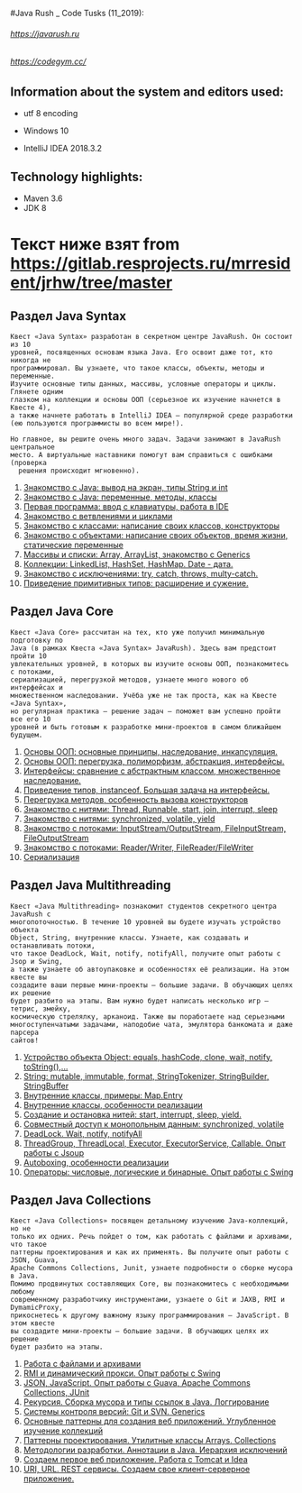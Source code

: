 #Java Rush _ Code Tusks (11_2019): 
###### https://javarush.ru 
###### https://codegym.cc/

## Information about the system and editors used:

- utf 8 encoding

- Windows 10

- IntelliJ IDEA 2018.3.2


## Technology highlights:

- Maven 3.6
- JDK 8


# Текст ниже взят from https://gitlab.resprojects.ru/mrresident/jrhw/tree/master
## Раздел Java Syntax

```
Квест «Java Syntax» разработан в секретном центре JavaRush. Он состоит из 10
уровней, посвященных основам языка Java. Его освоит даже тот, кто никогда не
программировал. Вы узнаете, что такое классы, объекты, методы и переменные.
Изучите основные типы данных, массивы, условные операторы и циклы. Глянете одним
глазком на коллекции и основы ООП (серьезное их изучение начнется в Квесте 4),
а также начнете работать в IntelliJ IDEA — популярной среде разработки
(ею пользуются программисты во всем мире!).

Но главное, вы решите очень много задач. Задачи занимают в JavaRush центральное
место. А виртуальные наставники помогут вам справиться с ошибками (проверка
  решения происходит мгновенно).
```

1. [Знакомство с Java: вывод на экран, типы String и int](http://info.javarush.ru/JavaRush_lectures_discussion/2013/05/20/lecture-1.html)
2. [Знакомство с Java: переменные, методы, классы](http://info.javarush.ru/JavaRush_lectures_discussion/2013/05/20/lecture-2.html)
3. [Первая программа: ввод с клавиатуры, работа в IDE](http://info.javarush.ru/JavaRush_lectures_discussion/2013/05/20/lecture-3.html)
4. [Знакомство с ветвлениями и циклами](http://info.javarush.ru/JavaRush_lectures_discussion/2013/05/20/lecture-4.html)
5. [Знакомство с классами: написание своих классов, конструкторы](http://info.javarush.ru/JavaRush_lectures_discussion/2013/05/20/lecture-5.html)
6. [Знакомство с объектами: написание своих объектов, время жизни, статические переменные](http://info.javarush.ru/JavaRush_lectures_discussion/2013/05/20/lecture-6.html)
7. [Массивы и списки: Array, ArrayList, знакомство с Generics](http://info.javarush.ru/JavaRush_lectures_discussion/2013/05/20/lecture-7.html)
8. [Коллекции: LinkedList, HashSet, HashMap. Date - дата.](http://info.javarush.ru/JavaRush_lectures_discussion/2013/06/12/lecture-8.html)
9. [Знакомство с исключениями: try, catch, throws, multy-catch.](http://info.javarush.ru/JavaRush_lectures_discussion/2013/06/12/lecture-9.html)
10. [Приведение примитивных типов: расширение и сужение.](http://info.javarush.ru/JavaRush_lectures_discussion/2013/06/18/lecture-10.html)

## Раздел Java Core

```
Квест «Java Core» рассчитан на тех, кто уже получил минимальную подготовку по
Java (в рамках Квеста «Java Syntax» JavaRush). Здесь вам предстоит пройти 10
увлекательных уровней, в которых вы изучите основы ООП, познакомитесь с потоками,  
сериализацией, перегрузкой методов, узнаете много нового об интерфейсах и
множественном наследовании. Учёба уже не так проста, как на Квесте «Java Syntax»,
но регулярная практика — решение задач — поможет вам успешно пройти все его 10
уровней и быть готовым к разработке мини-проектов в самом ближайшем будущем.
```

1. [Основы ООП: основные принципы, наследование, инкапсуляция.](http://info.javarush.ru/JavaRush_lectures_discussion/2013/07/29/lecture-11.html)
2. [Основы ООП: перегрузка, полиморфизм, абстракция, интерфейсы.](http://info.javarush.ru/JavaRush_lectures_discussion/2013/07/29/lecture-12.html)
3. [Интерфейсы: сравнение с абстрактным классом, множественное наследование.](http://info.javarush.ru/JavaRush_lectures_discussion/2013/07/29/lecture-13.html)
4. [Приведение типов, instanceof. Большая задача на интерфейсы.](http://info.javarush.ru/JavaRush_lectures_discussion/2013/07/29/lecture-14.html)
5. [Перегрузка методов, особенность вызова конструкторов](http://info.javarush.ru/JavaRush_lectures_discussion/2013/07/29/lecture-15.html)
6. [Знакомство с нитями: Thread, Runnable, start, join, interrupt, sleep](http://info.javarush.ru/JavaRush_lectures_discussion/2013/07/29/lecture-16.html)
7. [Знакомство с нитями: synchronized, volatile, yield](http://info.javarush.ru/JavaRush_lectures_discussion/2013/07/29/lecture-17.html)
8. [Знакомство с потоками: InputStream/OutputStream, FileInputStream, FileOutputStream](http://info.javarush.ru/JavaRush_lectures_discussion/2013/07/29/lecture-18.html)
9. [Знакомство с потоками: Reader/Writer, FileReader/FileWriter](http://info.javarush.ru/JavaRush_lectures_discussion/2013/07/29/lecture-19.html)
10. [Сериализация](http://info.javarush.ru/JavaRush_lectures_discussion/2013/07/29/lecture-20.html)

## Раздел Java Multithreading

```
Квест «Java Multithreading» познакомит студентов секретного центра JavaRush с
многопоточностью. В течение 10 уровней вы будете изучать устройство объекта
Object, String, внутренние классы. Узнаете, как создавать и останавливать потоки,
что такое DeadLock, Wait, notify, notifyAll, получите опыт работы с Jsop и Swing,
а также узнаете об автоупаковке и особенностях её реализации. На этом квесте вы
создадите ваши первые мини-проекты — большие задачи. В обучающих целях их решение
будет разбито на этапы. Вам нужно будет написать несколько игр — тетрис, змейку,
космическую стрелялку, арканоид. Также вы поработаете над серьезными
многоступенчатыми задачами, наподобие чата, эмулятора банкомата и даже парсера
сайтов!
```

1. [Устройство объекта Object: equals, hashCode, clone, wait, notify, toString(),...](http://info.javarush.ru/JavaRush_lectures_discussion/2013/10/20/%D0%9B%D0%B5%D0%BA%D1%86%D0%B8%D1%8F-21.html)
2. [String: mutable, immutable, format, StringTokenizer, StringBuilder, StringBuffer](http://info.javarush.ru/JavaRush_lectures_discussion/2013/10/20/%D0%9B%D0%B5%D0%BA%D1%86%D0%B8%D1%8F-22.html)
3. [Внутренние классы, примеры: Map.Entry](http://info.javarush.ru/JavaRush_lectures_discussion/2013/10/20/%D0%9B%D0%B5%D0%BA%D1%86%D0%B8%D1%8F-23.html)
4. [Внутренние классы, особенности реализации](http://info.javarush.ru/JavaRush_lectures_discussion/2013/10/20/%D0%9B%D0%B5%D0%BA%D1%86%D0%B8%D1%8F-24.html)
5. [Создание и остановка нитей: start, interrupt, sleep, yield.](http://info.javarush.ru/JavaRush_lectures_discussion/2013/10/20/%D0%9B%D0%B5%D0%BA%D1%86%D0%B8%D1%8F-25.html)
6. [Совместный доступ к монопольным данным: synchronized, volatile](http://info.javarush.ru/JavaRush_lectures_discussion/2013/10/20/%D0%9B%D0%B5%D0%BA%D1%86%D0%B8%D1%8F-26.html)
7. [DeadLock. Wait, notify, notifyAll](http://info.javarush.ru/JavaRush_lectures_discussion/2013/10/20/%D0%9B%D0%B5%D0%BA%D1%86%D0%B8%D1%8F-27.html)
8. [ThreadGroup, ThreadLocal, Executor, ExecutorService, Callable. Опыт работы с Jsoup](http://info.javarush.ru/JavaRush_lectures_discussion/2013/10/20/%D0%9B%D0%B5%D0%BA%D1%86%D0%B8%D1%8F-28.html)
9. [Autoboxing, особенности реализации](http://info.javarush.ru/JavaRush_lectures_discussion/2013/10/20/%D0%9B%D0%B5%D0%BA%D1%86%D0%B8%D1%8F-29.html)
10. [Операторы: числовые, логические и бинарные. Опыт работы с Swing](http://info.javarush.ru/JavaRush_lectures_discussion/2013/10/20/%D0%9B%D0%B5%D0%BA%D1%86%D0%B8%D1%8F-30.html)

## Раздел Java Collections

```
Квест «Java Collections» посвящен детальному изучению Java-коллекций, но не
только их одних. Речь пойдет о том, как работать с файлами и архивами, что такое
паттерны проектирования и как их применять. Вы получите опыт работы с JSON, Guava,
Apache Commons Collections, Junit, узнаете подробности о сборке мусора в Java.
Помимо продвинутых составляющих Core, вы познакомитесь с необходимыми любому 
современному разработчику инструментами, узнаете о Git и JAXB, RMI и DymamicProxy,
прикоснетесь к другому важному языку программирования — JavaScript. В этом квесте
вы создадите мини-проекты — большие задачи. В обучающих целях их решение
будет разбито на этапы.
```

1. [Работа с файлами и архивами](http://info.javarush.ru/JavaRush_lectures_discussion/2014/03/25/%D0%9B%D0%B5%D0%BA%D1%86%D0%B8%D1%8F-31.html)
2. [RMI и динамический прокси. Опыт работы с Swing](http://info.javarush.ru/JavaRush_lectures_discussion/2014/03/25/%D0%9B%D0%B5%D0%BA%D1%86%D0%B8%D1%8F-32.html)
3. [JSON, JavaScript. Опыт работы с Guava, Apache Commons Collections, JUnit](http://info.javarush.ru/JavaRush_lectures_discussion/2014/03/25/%D0%9B%D0%B5%D0%BA%D1%86%D0%B8%D1%8F-33.html)
4. [Рекурсия. Сборка мусора и типы ссылок в Java. Логгирование](http://info.javarush.ru/JavaRush_lectures_discussion/2014/03/25/%D0%9B%D0%B5%D0%BA%D1%86%D0%B8%D1%8F-34.html)
5. [Системы контроля версий: Git и SVN. Generics](http://info.javarush.ru/JavaRush_lectures_discussion/2014/03/25/%D0%9B%D0%B5%D0%BA%D1%86%D0%B8%D1%8F-35.html)
6. [Основные паттерны для создания веб приложений. Углубленное изучение коллекций](http://info.javarush.ru/JavaRush_lectures_discussion/2014/03/25/%D0%9B%D0%B5%D0%BA%D1%86%D0%B8%D1%8F-36.html)
7. [Паттерны проектирования. Утилитные классы Arrays. Collections](http://info.javarush.ru/JavaRush_lectures_discussion/2014/03/25/%D0%9B%D0%B5%D0%BA%D1%86%D0%B8%D1%8F-37.html)
8. [Методологии разработки. Аннотации в Java. Иерархия исключений](http://info.javarush.ru/JavaRush_lectures_discussion/2014/03/25/%D0%9B%D0%B5%D0%BA%D1%86%D0%B8%D1%8F-38.html)
9. [Создаем первое веб приложение. Работа с Tomcat и Idea](http://info.javarush.ru/JavaRush_lectures_discussion/2014/03/25/%D0%9B%D0%B5%D0%BA%D1%86%D0%B8%D1%8F-39.html)
10. [URI, URL. REST сервисы. Создаем свое клиент-серверное приложение.](http://info.javarush.ru/JavaRush_lectures_discussion/2014/03/25/%D0%9B%D0%B5%D0%BA%D1%86%D0%B8%D1%8F-40.html)